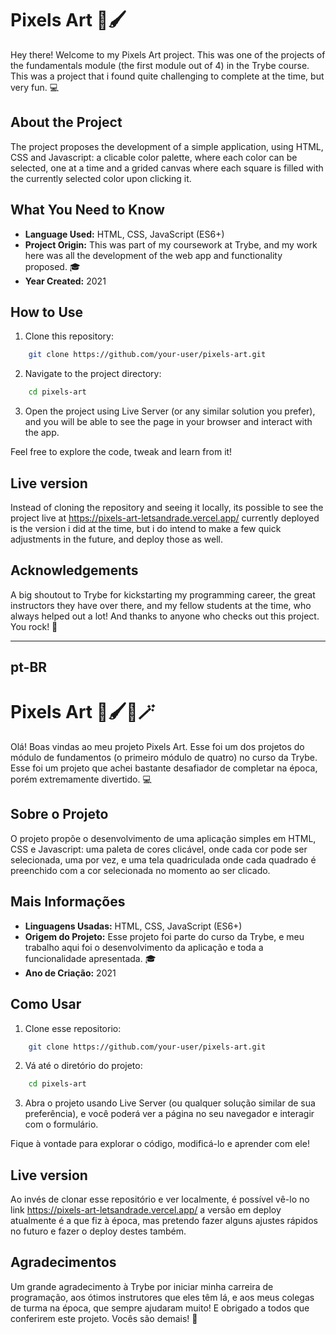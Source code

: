 # Pixels Art 🎨🖌️

Hey there! Welcome to my Pixels Art project. This was one of the projects of the fundamentals module (the first module out of 4) in the Trybe course. This was a project that i found quite challenging to complete at the time, but very fun. 💻

## About the Project

The project proposes the development of a simple application, using HTML, CSS and Javascript: a clicable color palette, where each color can be selected, one at a time and a grided canvas where each square is filled with the currently selected color upon clicking it.

## What You Need to Know

- **Language Used:** HTML, CSS, JavaScript (ES6+)
- **Project Origin:** This was part of my coursework at Trybe, and my work here was all the development of the web app and functionality proposed. 🎓
- **Year Created:** 2021

## How to Use

1. Clone this repository:

```sh
    git clone https://github.com/your-user/pixels-art.git
```

2. Navigate to the project directory:

```sh
    cd pixels-art
```

3. Open the project using Live Server (or any similar solution you prefer), and you will be able to see the page in your browser and interact with the app.

Feel free to explore the code, tweak and learn from it!

## Live version

Instead of cloning the repository and seeing it locally, its possible to see the project live at https://pixels-art-letsandrade.vercel.app/
currently deployed is the version i did at the time, but i do intend to make a few quick adjustments in the future, and deploy those as well.

## Acknowledgements

A big shoutout to Trybe for kickstarting my programming career, the great instructors they have over there, and my fellow students at the time, who always helped out a lot! And thanks to anyone who checks out this project. You rock! 🤘

---

## pt-BR

# Pixels Art 🎨🖌️🏰🪄

Olá! Boas vindas ao meu projeto Pixels Art. Esse foi um dos projetos do módulo de fundamentos (o primeiro módulo de quatro) no curso da Trybe. Esse foi um projeto que achei bastante desafiador de completar na época, porém extremamente divertido. 💻

## Sobre o Projeto

O projeto propõe o desenvolvimento de uma aplicação simples em HTML, CSS e Javascript: uma paleta de cores clicável, onde cada cor pode ser selecionada, uma por vez, e uma tela quadriculada onde cada quadrado é preenchido com a cor selecionada no momento ao ser clicado.

## Mais Informações

- **Linguagens Usadas:** HTML, CSS, JavaScript (ES6+)
- **Origem do Projeto:** Esse projeto foi parte do curso da Trybe, e meu trabalho aqui foi o desenvolvimento da aplicação e toda a funcionalidade apresentada. 🎓
- **Ano de Criação:** 2021

## Como Usar

1. Clone esse repositorio:

```sh
    git clone https://github.com/your-user/pixels-art.git
```

2. Vá até o diretório do projeto:

```sh
    cd pixels-art
```

3. Abra o projeto usando Live Server (ou qualquer solução similar de sua preferência), e você poderá ver a página no seu navegador e interagir com o formulário.

Fique à vontade para explorar o código, modificá-lo e aprender com ele!

## Live version

Ao invés de clonar esse repositório e ver localmente, é possível vê-lo no link https://pixels-art-letsandrade.vercel.app/
a versão em deploy atualmente é a que fiz à época, mas pretendo fazer alguns ajustes rápidos no futuro e fazer o deploy destes também.

## Agradecimentos

Um grande agradecimento à Trybe por iniciar minha carreira de programação, aos ótimos instrutores que eles têm lá, e aos meus colegas de turma na época, que sempre ajudaram muito! E obrigado a todos que conferirem este projeto. Vocês são demais! 🤘
